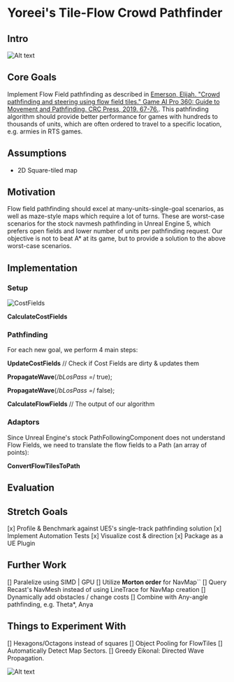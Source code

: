 # Yoreei's Tile-Flow Crowd Pathfinder


## Intro

![Alt text](image-14.png)

## Core Goals

Implement Flow Field pathfinding as described in [Emerson, Elijah. "Crowd pathfinding and steering using flow field tiles." Game AI Pro 360: Guide to Movement and Pathfinding. CRC Press, 2019. 67-76.](https://www.gameaipro.com/GameAIPro/GameAIPro_Chapter23_Crowd_Pathfinding_and_Steering_Using_Flow_Field_Tiles.pdf). This pathfinding algorithm should provide better performance for games with hundreds to thousands of units, which are often ordered to travel to a specific location, e.g. armies in RTS games.

## Assumptions
- 2D Square-tiled map

## Motivation
Flow field pathfinding should excel at many-units-single-goal scenarios, as well as maze-style maps which require a lot of turns. These are worst-case scenarios for the stock navmesh pathfinding in Unreal Engine 5, which prefers open fields and lower number of units per pathfinding request. Our objective is not to beat A* at its game, but to provide a solution to the above worst-case scenarios.

## Implementation

### Setup

![CostFields](CostFields.png)

**CalculateCostFields**

### Pathfinding

For each new goal, we perform 4 main steps:
		
**UpdateCostFields** // Check if Cost Fields are dirty & updates them

**PropagateWave**(/*bLosPass =*/ true); 

**PropagateWave**(/*bLosPass =*/ false);

**CalculateFlowFields** // The output of our algorithm

### Adaptors

Since Unreal Engine's stock PathFollowingComponent does not understand Flow Fields, we need to translate the flow fields to a Path (an array of points):

**ConvertFlowTilesToPath**

## Evaluation


## Stretch Goals
[x] Profile & Benchmark against UE5's single-track pathfinding solution
[x] Implement Automation Tests
[x] Visualize cost & direction
[x] Package as a UE Plugin

## Further Work
[] Paralelize using SIMD | GPU
[] Utilize **Morton order** for NavMap``
[] Query Recast's NavMesh instead of using LineTrace for NavMap creation
[] Dynamically add obstacles / change costs
[] Combine with Any-angle pathfinding, e.g. Theta*, Anya

## Things to Experiment With

[] Hexagons/Octagons instead of squares
[] Object Pooling for FlowTiles
[] Automatically Detect Map Sectors.
[] Greedy Eikonal: Directed Wave Propagation.

![Alt text](image-13.png)


